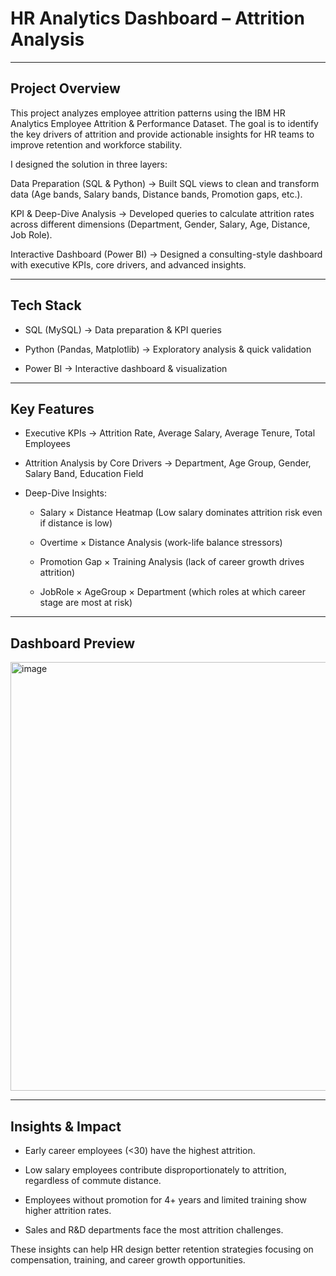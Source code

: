 # **HR Analytics Dashboard – Attrition Analysis**

---
## **Project Overview**

This project analyzes employee attrition patterns using the IBM HR Analytics Employee Attrition & Performance Dataset.
The goal is to identify the key drivers of attrition and provide actionable insights for HR teams to improve retention and workforce stability.

I designed the solution in three layers:

Data Preparation (SQL & Python) → Built SQL views to clean and transform data (Age bands, Salary bands, Distance bands, Promotion gaps, etc.).

KPI & Deep-Dive Analysis → Developed queries to calculate attrition rates across different dimensions (Department, Gender, Salary, Age, Distance, Job Role).

Interactive Dashboard (Power BI) → Designed a consulting-style dashboard with executive KPIs, core drivers, and advanced insights.

---

## **Tech Stack**

- SQL (MySQL) → Data preparation & KPI queries

- Python (Pandas, Matplotlib) → Exploratory analysis & quick validation

- Power BI → Interactive dashboard & visualization

---

## **Key Features**

- Executive KPIs → Attrition Rate, Average Salary, Average Tenure, Total Employees
- Attrition Analysis by Core Drivers → Department, Age Group, Gender, Salary Band, Education Field
- Deep-Dive Insights:

    + Salary × Distance Heatmap (Low salary dominates attrition risk even if distance is low)

    + Overtime × Distance Analysis (work-life balance stressors)

    + Promotion Gap × Training Analysis (lack of career growth drives attrition)

    + JobRole × AgeGroup × Department (which roles at which career stage are most at risk)

 ---

 ## **Dashboard Preview**
 <img width="1226" height="686" alt="image" src="https://github.com/user-attachments/assets/48a768cd-931e-410a-a183-b8eb6d16216f" />

---

## **Insights & Impact**

- Early career employees (<30) have the highest attrition.

- Low salary employees contribute disproportionately to attrition, regardless of commute distance.

- Employees without promotion for 4+ years and limited training show higher attrition rates.

- Sales and R&D departments face the most attrition challenges.

These insights can help HR design better retention strategies focusing on compensation, training, and career growth opportunities.

